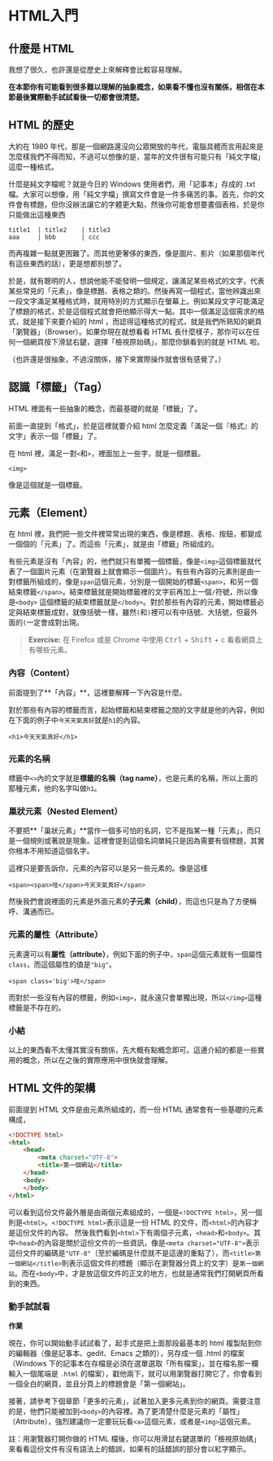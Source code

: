 # HTML入門

## 什麼是 HTML

我想了很久，也許還是從歷史上來解釋會比較容易理解。

**在本節你有可能看到很多難以理解的抽象概念，如果看不懂也沒有關係，相信在本節最後實際動手試試看後一切都會很清楚。**

## HTML 的歷史

大約在 1980 年代，那是一個網路還沒向公眾開放的年代，電腦具體而言用起來是怎麼樣我們不得而知，不過可以想像的是，當年的文件很有可能只有「純文字檔」這麼一種格式。

什麼是純文字檔呢？就是今日的 Windows 使用者們，用「記事本」存成的 .txt 檔。大家可以想像，用「純文字檔」撰寫文件會是一件多痛苦的事。首先，你的文件會有標題，但你沒辦法讓它的字體更大點，然後你可能會想要畫個表格，於是你只能做出這種東西

```
title1	| title2	| title3
aaa		| bbb		| ccc

```

而再複雜一點就更困難了。而其他更奢侈的東西，像是圖片、影片（如果那個年代有這些東西的話），更是想都別想了。


於是，就有聰明的人，想說他能不能發明一個規定，讓滿足某些格式的文字，代表某些常見的「元素」，像是標題、表格之類的。然後再寫一個程式，當他辨識出來一段文字滿足某種格式時，就用特別的方式顯示在螢幕上。例如某段文字可能滿足了標題的格式，於是這個程式就會把他顯示得大一點。其中一個滿足這個需求的格式，就是接下來要介紹的 html ，而認得這種格式的程式，就是我們所熟知的網頁「瀏覽器」（Browser）。如果你現在就想看看 HTML 長什麼樣子，那你可以在任何一個網頁按下滑鼠右鍵，選擇「檢視原始碼」，那麼你鎖看到的就是 HTML 啦。

（也許還是很抽象，不過沒關係，接下來實際操作就會很有感覺了。）

## 認識「標籤」（Tag）

HTML 裡面有一些抽象的概念，而最基礎的就是「標籤」了。

前面一直提到「格式」，於是這裡就要介紹 html 怎麼定義「滿足一個『格式』的文字」表示一個「標籤」了。

在 html 裡，滿足一對`<`和`>`，裡面加上一些字，就是一個標籤。

```
<img>
```

像是這個就是一個標籤。

## 元素（Element）

在 html 裡，我們把一些文件裡常常出現的東西，像是標題、表格、按鈕，都變成一個個的「元素」了。而這些「元素」，就是由「標籤」所組成的。

有些元素是沒有「內容」的，他們就只有單獨一個標籤，像是`<img>`這個標籤就代表了一個圖片元素（在瀏覽器上就會顯示一個圖片）。有些有內容的元素則是由一對標籤所組成的，像是`span`這個元素，分別是一個開始的標籤`<span>`，和另一個結束標籤`</span>`。結束標籤就是開始標籤裡的文字前再加上一個`/`符號，所以像是`<body>` 這個標籤的結束標籤就是`</body>`。對於那些有內容的元素，開始標籤必定與結束標籤成對，就像括號一樣，雖然`(`和`)`裡可以有中括號、大括號，但最外面的`(`一定會成對出現。

> **Exercise:** 在 Firefox 或是 Chrome 中使用 <kbd>Ctrl</kbd> + <kbd>Shift</kbd> + <kbd>c</kbd> 看看網頁上有哪些元素。

### 內容（Content）

前面提到了**「內容」**，這裡要解釋一下內容是什麼。

對於那些有內容的標籤而言，起始標籤和結束標籤之間的文字就是他的內容，例如在下面的例子中`今天天氣真好`就是`h1`的內容。

```
<h1>今天天氣真好</h1>
```

### 元素的名稱

標籤中`<>`內的文字就是**標籤的名稱（tag name）**，也是元素的名稱，所以上面的那種元素，他的名字叫做`h1`。

### 巢狀元素（Nested Element）

不要把**「巢狀元素」**當作一個多可怕的名詞，它不是指某一種「元素」，而只是一個規則或著說是現象。這裡會提到這個名詞單純只是因為需要有個標題，其實你根本不用知道這個名字。

這裡只是要告訴你，元素的內容可以是另一些元素的。像是這樣

```
<span><span>哇</span>今天天氣真好</span>
```

然後我們會說裡面的元素是外面元素的**子元素（child）**，而這也只是為了方便稱呼、溝通而已。

### 元素的屬性（Attribute）

元素還可以有**屬性（attribute）**，例如下面的例子中，`span`這個元素就有一個屬性`class`，而這個屬性的值是`"big"`。

```
<span class='big'>哇</span>
```

而對於一些沒有內容的標籤，例如`<img>`，就永遠只會單獨出現，所以`</img>`這種標籤是不存在的。

### 小結

以上的東西看不太懂其實沒有關係，先大概有點概念即可。這邊介紹的都是一些實用的概念，所以在之後的實際應用中很快就會理解。

## HTML 文件的架構

前面提到 HTML 文件是由元素所組成的，而一份 HTML 通常會有一些基礎的元素構成，

```html
<!DOCTYPE html>
<html>
    <head>
        <meta charset="UTF-8"> 
        <title>第一個網站</title>
    </head>
    <body>
    </body>
</html>
```

可以看到這份文件最外層是由兩個元素組成的，一個是`<!DOCTYPE html>`，另一個則是`<html>`。`<!DOCTYPE html>`表示這是一份 HTML 的文件，而`<html>`的內容才是這份文件的內容。
然後我們看到`<html>`下有兩個子元素，`<head>`和`<body>`。其中`<head>`的內容是關於這份文件的一些資訊，像是`<meta charset="UTF-8">`表示這份文件的編碼是`"UTF-8"`（至於編碼是什麼就不是這邊的重點了），而`<title>第一個網站</title>`則表示這個文件的標題（顯示在瀏覽器分頁上的文字）是`第一個網站`。而在`<body>`中，才是放這個文件的正文的地方，也就是通常我們打開網頁所看到的東西。

### 動手試試看

**作業**

現在，你可以開始動手試試看了，起手式是把上面那段最基本的 html 複製貼到你的編輯器（像是記事本、gedit、Emacs 之類的），另存成一個 .html 的檔案（Windows 下的記事本在存檔是必須在選單選取「所有檔案」，並在檔名那一欄輸入一個尾端是 `.html` 的檔案），戳他兩下，就可以用瀏覽器打開它了，你會看到一個全白的網頁，並且分頁上的標題會是「第一個網站」。

接著，請參考下個章節「更多的元素」，試著加入更多元素到你的網頁。需要注意的是，他們只能被加到`<body>`的內容裡。為了更清楚什麼是元素的「屬性」（Attribute），強烈建議你一定要玩玩看`<a>`這個元素，或者是`<img>`這個元素。


註：用瀏覽器打開你做的 HTML 檔後，你可以用滑鼠右鍵選單的「檢視原始碼」來看看這份文件有沒有語法上的錯誤，如果有的話錯誤的部分會以紅字顯示。
